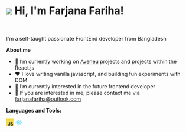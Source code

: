 # <img src="https://raw.githubusercontent.com/aemmadi/aemmadi/master/wave.gif" width="30px"> Hi, I'm Farjana Fariha!
<br />

I'm a self-taught passionate FrontEnd developer from Bangladesh

**About me**




- 🏃 I’m currently working on [Aveneu](https://github.com/orgs/intlify/projects/1) projects and projects within the React.js
- ❤️ I love writing vanilla javascript, and building fun experiments with DOM
- 🌱 I’m currently interested in the future frontend developer
- 💬  If you are interested in me, please contact me via farjanafariha@outlook.com



**Languages and Tools:**  

<code><img height="20" src="https://raw.githubusercontent.com/github/explore/80688e429a7d4ef2fca1e82350fe8e3517d3494d/topics/javascript/javascript.png"></code>
<code><img height="20" src="https://raw.githubusercontent.com/github/explore/80688e429a7d4ef2fca1e82350fe8e3517d3494d/topics/react/react.png"></code>
   




